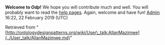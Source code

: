 __Welcome to _Odp_!__ We hope you will contribute much and well. 
You will probably want to read the [help pages](http://ontologydesignpatterns.org/wiki/Help:Contents "Help:Contents"). Again, welcome and have fun! [Admin](../User/ValentinaPresutti.md "User:ValentinaPresutti") 16:22, 22 February 2019 (UTC)





Retrieved from "[http://ontologydesignpatterns.org/wiki/User\_talk:AllanMazimwe](../User_talk/AllanMazimwe.md)"